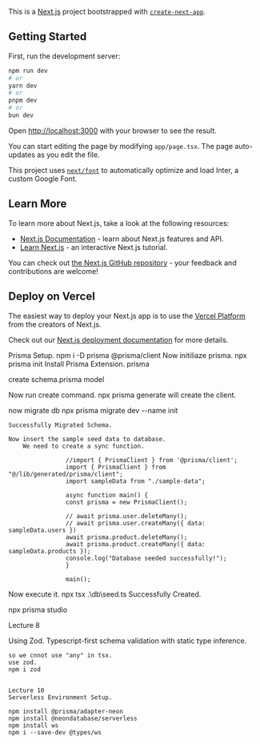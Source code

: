 This is a [Next.js](https://nextjs.org/) project bootstrapped with [`create-next-app`](https://github.com/vercel/next.js/tree/canary/packages/create-next-app).

## Getting Started

First, run the development server:

```bash
npm run dev
# or
yarn dev
# or
pnpm dev
# or
bun dev
```

Open [http://localhost:3000](http://localhost:3000) with your browser to see the result.

You can start editing the page by modifying `app/page.tsx`. The page auto-updates as you edit the file.

This project uses [`next/font`](https://nextjs.org/docs/basic-features/font-optimization) to automatically optimize and load Inter, a custom Google Font.

## Learn More

To learn more about Next.js, take a look at the following resources:

- [Next.js Documentation](https://nextjs.org/docs) - learn about Next.js features and API.
- [Learn Next.js](https://nextjs.org/learn) - an interactive Next.js tutorial.

You can check out [the Next.js GitHub repository](https://github.com/vercel/next.js/) - your feedback and contributions are welcome!

## Deploy on Vercel

The easiest way to deploy your Next.js app is to use the [Vercel Platform](https://vercel.com/new?utm_medium=default-template&filter=next.js&utm_source=create-next-app&utm_campaign=create-next-app-readme) from the creators of Next.js.

Check out our [Next.js deployment documentation](https://nextjs.org/docs/deployment) for more details.

Prisma Setup.
npm i -D prisma @prisma/client
Now initiliaze prisma.
npx prisma init
Install Prisma Extension.
prisma

create schema.prisma model

Now run create command.
npx prisma generate will create the client.

now migrate db
npx prisma migrate dev --name init

    Successfully Migrated Schema.

    Now insert the sample seed data to database.
        We need to create a sync function.

                    //import { PrismaClient } from '@prisma/client';
                    import { PrismaClient } from "@/lib/generated/prisma/client";
                    import sampleData from "./sample-data";

                    async function main() {
                    const prisma = new PrismaClient();

                    // await prisma.user.deleteMany();
                    // await prisma.user.createMany({ data: sampleData.users })
                    await prisma.product.deleteMany();
                    await prisma.product.createMany({ data: sampleData.products });
                    console.log("Database seeded successfully!");
                    }

                    main();

Now execute it.
npx tsx .\db\seed.ts
Successfully Created.

npx prisma studio

Lecture 8

Using Zod.
Typescript-first schema validation with static type inference.

    so we cnnot use "any" in tsx.
    use zod.
    npm i zod


    Lecture 10
    Serverless Environment Setup.

    npm install @prisma/adapter-neon
    npm install @neondatabase/serverless
    npm install ws
    npm i --save-dev @types/ws